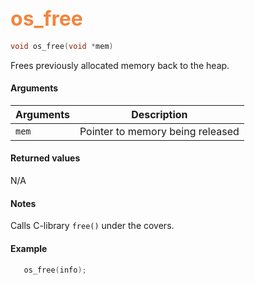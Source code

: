 ## <font color="F2853F" style="font-size:24pt">os_free</font>

```c
void os_free(void *mem)
```

Frees previously allocated memory back to the heap.


#### Arguments

| Arguments | Description |
|-----------|-------------|
| `mem` |  Pointer to memory being released  |

#### Returned values

N/A

#### Notes 

Calls C-library `free()` under the covers.

#### Example

<Add text to set up the context for the example here>

```c
   os_free(info);
```


